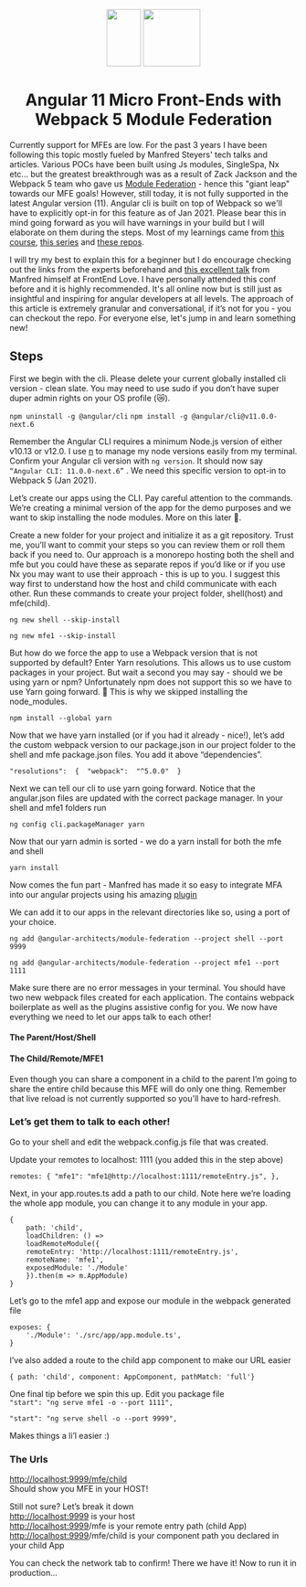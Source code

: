 <p align="center"><img src="https://angular.io/assets/images/logos/angular/angular.svg" width="60px" height="100px"/>
<img src="https://raw.githubusercontent.com/webpack/media/master/logo/logo-on-white-bg.png"  height="100px"/>
</p>
<h1 align="center">Angular 11 Micro Front-Ends with Webpack 5 Module Federation</h3>

Currently support for MFEs are low. For the past 3 years I have been following this topic mostly fueled by Manfred Steyers' tech talks and articles. Various POCs have been built using Js modules, SingleSpa, Nx etc... but the greatest breakthrough was as a result of Zack Jackson and the Webpack 5 team who gave us [Module Federation](https://webpack.js.org/concepts/module-federation/) - hence this "giant leap" towards our MFE goals! However, still today, it is not fully supported in the latest Angular version (11). Angular cli is built on top of Webpack so we'll have to explicitly opt-in for this feature as of Jan 2021. Please bear this in mind going forward as you will have warnings in your build but I will elaborate on them during the steps. Most of my learnings came from [this course](https://www.pluralsight.com/courses/micro-frontends-architecture), [this series](https://www.angulararchitects.io/aktuelles/the-microfrontend-revolution-part-2-module-federation-with-angular/) and [these repos](https://github.com/module-federation/module-federation-examples).

I will try my best to explain this for a beginner but I do encourage checking out the links from the experts beforehand and [this excellent talk](https://www.youtube.com/watch?v=8_zvADItlGk&ab_channel=FrontendLove) from Manfred himself at FrontEnd Love. I have personally attended this conf before and it is highly recommended. It's all online now but is still just as insightful and inspiring for angular developers at all levels. The approach of this article is extremely granular and conversational, if it’s not for you - you can checkout the repo. For everyone else, let's jump in and learn something new!

## Steps

First we begin with the cli. Please delete your current globally installed cli version - clean slate. You may need to use sudo if you don’t have super duper admin rights on your OS profile (😿).

`npm uninstall -g @angular/cli`
`npm install -g @angular/cli@v11.0.0-next.6`

Remember the Angular CLI requires a minimum Node.js version of either v10.13 or v12.0. I use [n](https://github.com/tj/n) to manage my node versions easily from my terminal. Confirm your Angular cli version with `ng version`. It should now say `“Angular CLI: 11.0.0-next.6”` . We need this specific version to opt-in to Webpack 5 (Jan 2021).

 

Let’s create our apps using the CLI. Pay careful attention to the commands. We’re creating a minimal version of the app for the demo purposes and we want to skip installing the node modules. More on this later 🧷.

Create a new folder for your project and initialize it as a git repository. Trust me, you’ll want to commit your steps so you can review them or roll them back if you need to. Our approach is a monorepo hosting both the shell and mfe but you could have these as separate repos if you’d like or if you use Nx you may want to use their approach - this is up to you. I suggest this way first to understand how the host and child communicate with each other. Run these commands to create your project folder, shell(host) and mfe(child).

`ng new shell --skip-install`

`ng new mfe1 --skip-install`

But how do we force the app to use a Webpack version that is not supported by default? Enter Yarn resolutions. This allows us to use custom packages in your project. But wait a second you may say - should we be using yarn or npm? Unfortunately npm does not support this so we have to use Yarn going forward. 🧷 This is why we skipped installing the node_modules.  
    
 `npm install --global yarn  `
  
 Now that we have yarn installed (or if you had it already - nice!), let’s add the custom webpack version to our package.json in our project folder to the shell and mfe package.json files. You add it above “dependencies”.

 
`"resolutions":  {  "webpack":  "^5.0.0"  }`

  

Next we can tell our cli to use yarn going forward. Notice that the angular.json files are updated with the correct package manager. In your shell and mfe1 folders run

  

`ng config cli.packageManager yarn`

  

Now that our yarn admin is sorted - we do a yarn install for both the mfe and shell

  
`yarn install  `
  

  

Now comes the fun part - Manfred has made it so easy to integrate MFA into our angular projects using his amazing [plugin](https://www.npmjs.com/package/@angular-architects/module-federation)

We can add it to our apps in the relevant directories like so, using a port of your choice.  
  
`ng add @angular-architects/module-federation --project shell --port 9999`

`ng add @angular-architects/module-federation --project mfe1 --port 1111`

  

Make sure there are no error messages in your terminal. You should have two new webpack files created for each application. The contains webpack boilerplate as well as the plugins assistive config for you. We now have everything we need to let our apps talk to each other!

  
  
  

#### The Parent/Host/Shell
#### The Child/Remote/MFE1

Even though you can share a component in a child to the parent I’m going to share the entire child because this MFE will do only one thing. Remember that live reload is not currently supported so you'll have to hard-refresh.

  
  
### Let’s get them to talk to each other!  
  
Go to your shell and edit the webpack.config.js file that was created.  
  
Update your remotes to localhost: 1111 (you added this in the step above)

  
``remotes: {
"mfe1": "mfe1@http://localhost:1111/remoteEntry.js",
},``

  

  
Next, in your app.routes.ts add a path to our child. Note here we’re loading the whole app module, you can change it to any module in your app.  
```
{
	path: 'child',
	loadChildren: () =>
	loadRemoteModule({
	remoteEntry: 'http://localhost:1111/remoteEntry.js',
	remoteName: 'mfe1',
	exposedModule: './Module'
	}).then(m => m.AppModule)
}

```

  

Let’s go to the mfe1 app and expose our module in the webpack generated file  
  
```
exposes: {
	'./Module': './src/app/app.module.ts',
}
```
  

I’ve also added a route to the child app component to make our URL easier  

```
{ path: 'child', component: AppComponent, pathMatch: 'full'}

```

 
  

One final tip before we spin this up. Edit you package file  
`"start": "ng serve mfe1 -o --port 1111",`

`"start": "ng serve shell -o --port 9999",  `
  
Makes things a li’l easier :)

### The Urls    
[http://localhost:9999/mfe/child  
](http://localhost:9999/mfe/child)Should show you MFE in your HOST!  
  
Still not sure? Let’s break it down  
[http://localhost:9999](http://localhost:9999/mfe/child) is your host  
[http://localhost:9999](http://localhost:9999/mfe/child)/mfe is your remote entry path  (child App)
[http://localhost:9999](http://localhost:9999/mfe/child)/mfe/child is your component path you declared  in your child App
  
  
You can check the network tab to confirm! There we have it! Now to run it in production...
